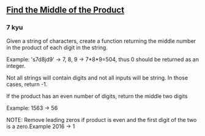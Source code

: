 <h2><a href=https://www.codewars.com/kata/5ac54bcbb925d9b437000001/train/javascript target="_blank">Find the Middle of the Product</a></h2><h3>7 kyu</h3><p>Given a string of characters, create a function returning the middle number in the product of each digit in the string.</p><p>Example: 's7d8jd9' -&gt; 7, 8, 9 -&gt; 7*8*9=504, thus 0 should be returned as an integer.</p><p>Not all strings will contain digits and not all inputs will be string. In those cases, return -1.</p><p>If the product has an even number of digits, return the middle two digits</p><p>Example: 1563 -&gt; 56</p><p>NOTE: Remove leading zeros if product is even and the first digit of the two is a zero.Example 2016 -&gt; 1</p>
